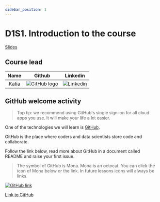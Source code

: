 ```yaml
---
sidebar_position: 1
---
```

# D1S1. Introduction to the course

[Slides](https://hackmd.io/@D3o17PKxQImUPBfYYD6wYg/ryo32tsls#/1)

## Course lead

| Name |                                                       Github                                                                                                      |                                   Linkedin                                    |
| :------: | :----------------------------------------------------------------------------------------------: | :--------------------------------------------------------------------------: |
|   Katia |   [![GitHub logo](https://cdn4.iconfinder.com/data/icons/iconsimple-logotypes/512/github-16.png)](https://github.com/missKatiaPunter)   |   [![Linkedin](https://www.linkedin.com/favicon.ico)](https://www.linkedin.com/in/katia-punter-6313ba177/)  |                                                                              |

## GitHub welcome activity

> Top tip: we recommend using GitHub's single sign-on for all cloud apps you use. It will make your life a lot easier.

One of the technologies we will learn is [GitHub](https://github.com/).

GitHub is the place where coders and data scientists store code and collaborate.

Follow the link below, read more about GitHub in a document called README and raise your first issue.

> The symbol of GitHub is Mona. Mona is an octocat. You can click the icon of Mona below or the link. In future lessons icons will always be links.

[<img
    src="/img/icons/github-logo.svg"
    alt="GitHub link"
/>](https://github.com/EDGENortheastern/network-rail-2022-welcome)

[Link to GitHub](https://github.com/EDGENortheastern/network-rail-2022-welcome)
